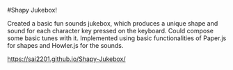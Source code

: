 #Shapy Jukebox!

Created a basic fun sounds jukebox, which produces a unique shape and sound for each character key pressed on the keyboard. Could compose some basic tunes with it.
Implemented using basic functionalities of Paper.js for shapes and Howler.js for the sounds.

https://sai2201.github.io/Shapy-Jukebox/
